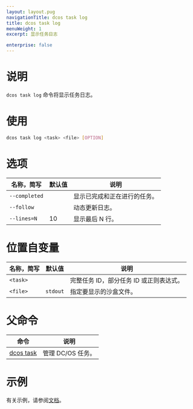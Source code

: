 ```yaml
---
layout: layout.pug
navigationTitle: dcos task log
title: dcos task log
menuWeight: 1
excerpt: 显示任务日志

enterprise: false
---
```



# 说明
`dcos task log` 命令将显示任务日志。

# 使用

```bash
dcos task log <task> <file> [OPTION]
```

# 选项

| 名称，简写 | 默认值 | 说明 |
|---------|-------------|-------------|
| `--completed` | | 显示已完成和正在进行的任务。|
| `--follow` | | 动态更新日志。|
| `--lines=N` | 10 | 显示最后 N 行。|

# 位置自变量

| 名称，简写 | 默认值 | 说明 |
|---------|-------------|-------------|
| `<task>` | | 完整任务 ID，部分任务 ID 或正则表达式。|
| `<file>`   |  `stdout` | 指定要显示的沙盒文件。|

# 父命令

| 命令 | 说明 |
|---------|-------------|
| [dcos task](/1.11/cli/command-reference/dcos-task/) | 管理 DC/OS 任务。|

# 示例

有关示例，请参阅[文档](/1.11/monitoring/logging/)。
